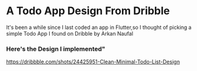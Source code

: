# A Todo App Design From Dribble

It's been a while since I last coded an app in Flutter,so I thought of picking a simple Todo App I found on Dribble by Arkan Naufal
### Here's the Design I implemented"
https://dribbble.com/shots/24425951-Clean-Minimal-Todo-List-Design
